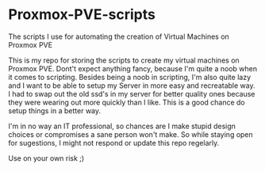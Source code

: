 # Proxmox-PVE-scripts
The scripts I use for automating the creation of Virtual Machines on Proxmox PVE

This is my repo for storing the scripts to create my virtual machines on Proxmox PVE. Dont't expect anything fancy, because I'm quite a noob when it comes to scripting.
Besides being a noob in scripting, I'm also quite lazy and I want to be able to setup my Server in more easy and recreatable way. I had to swap out the old ssd's in my server for better quality ones because they were wearing out more quickly than I like. This is a good chance do setup things in a better way.

I'm in no way an IT professional, so chances are I make stupid design choices or compromises a sane person won't make. So while staying open for sugestions, I might not respond or update this repo regelarly. 

Use on your own risk ;)
